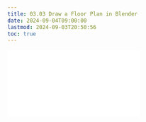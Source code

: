 ```yaml
---
title: 03.03 Draw a Floor Plan in Blender
date: 2024-09-04T09:00:00
lastmod: 2024-09-03T20:50:56
toc: true
---
```


![Link to included file contents](../../../../3d-modeling/blender/draw-a-floor-plan-blender.md)

